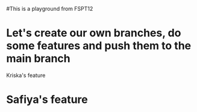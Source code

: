 #This is a playground from FSPT12 

# Let's create our own branches, do some features and push them to the main branch 

Kriska's feature
# Safiya's feature

